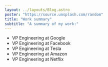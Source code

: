 ```yaml
---
layout: ../layouts/Blog.astro
poster: "https://source.unsplash.com/random"
title: "Work summary"
subtitle: "A summary of my work:"
---
```


- VP Engineering at Google
- VP Engineering at Facebook
- VP Engineering at Tesla
- VP Engineering at Amazon
- VP Engineering at Netflix
